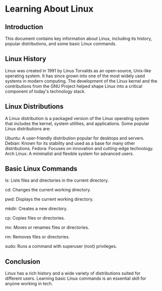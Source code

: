 # Learning About Linux

## Introduction
This document contains key information about Linux, including its history, popular distributions, and some basic Linux commands.

## Linux History
Linux was created in 1991 by Linus Torvalds as an open-source, Unix-like operating system. It has since grown into one of the most widely used systems in modern computing. The development of the Linux kernel and the contributions from the GNU Project helped shape Linux into a critical component of today's technology stack.

## Linux Distributions
A Linux distribution is a packaged version of the Linux operating system that includes the kernel, system utilities, and applications. Some popular Linux distributions are:

Ubuntu: A user-friendly distribution popular for desktops and servers.
Debian: Known for its stability and used as a base for many other distributions.
Fedora: Focuses on innovation and cutting-edge technology.
Arch Linux: A minimalist and flexible system for advanced users.

## Basic Linux Commands

ls: Lists files and directories in the current directory.

cd: Changes the current working directory.

pwd: Displays the current working directory.

mkdir: Creates a new directory.

cp: Copies files or directories.

mv: Moves or renames files or directories.

rm: Removes files or directories.

sudo: Runs a command with superuser (root) privileges.

## Conclusion
Linux has a rich history and a wide variety of distributions suited for different users. Learning basic Linux commands is an essential skill for anyone working in tech.

